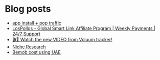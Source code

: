# Blog posts
<!-- BLOG-POST-LIST:START -->
- [app install + pop traffic](https://afflift.com/f/threads/app-install-pop-traffic.10181/)
- [LosPollos - Global Smart Link Affiliate Program | Weekly Payments | 24/7 Support](https://afflift.com/f/threads/lospollos-global-smart-link-affiliate-program-weekly-payments-24-7-support.1702/)
- [🎬🍿 Watch the new VIDEO from Voluum tracker!](https://afflift.com/f/threads/%F0%9F%8E%AC%F0%9F%8D%BF-watch-the-new-video-from-voluum-tracker.10249/)
- [Niche Research](https://afflift.com/f/threads/niche-research.9863/)
- [Bemob cost using UAE](https://afflift.com/f/threads/bemob-cost-using-uae.10250/)
<!-- BLOG-POST-LIST:END -->
